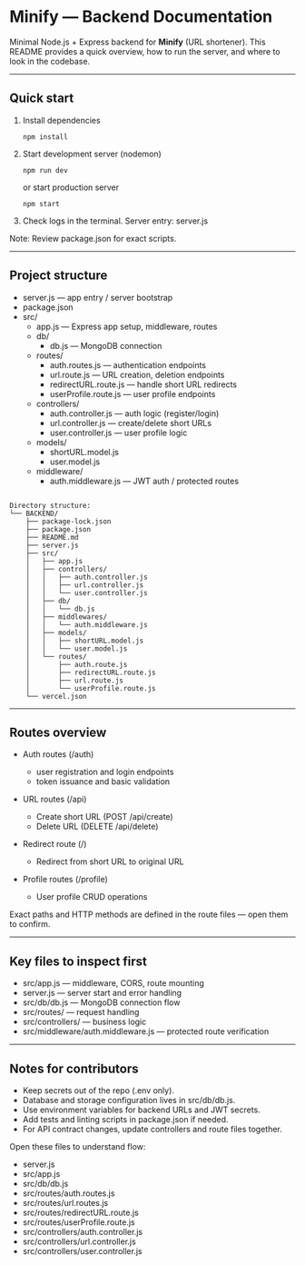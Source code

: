 # Minify — Backend Documentation

Minimal Node.js + Express backend for **Minify** (URL shortener). This README provides a quick overview, how to run the server, and where to look in the codebase.

---

## Quick start

1. Install dependencies
    ```
    npm install
    ```

2. Start development server (nodemon)
    ```
    npm run dev
    ```
   or start production server
   ```
   npm start
   ```

3. Check logs in the terminal. Server entry: server.js

Note: Review package.json for exact scripts.

---

## Project structure

- server.js — app entry / server bootstrap
- package.json
- src/
  - app.js — Express app setup, middleware, routes
  - db/
    - db.js — MongoDB connection
  - routes/
    - auth.routes.js — authentication endpoints
    - url.route.js — URL creation, deletion endpoints
    - redirectURL.route.js — handle short URL redirects
    - userProfile.route.js — user profile endpoints
  - controllers/
    - auth.controller.js — auth logic (register/login)
    - url.controller.js — create/delete short URLs
    - user.controller.js — user profile logic
  - models/
    - shortURL.model.js
    - user.model.js
  - middleware/
    - auth.middleware.js — JWT auth / protected routes

```

Directory structure:
└── BACKEND/
    ├── package-lock.json
    ├── package.json
    ├── README.md
    ├── server.js
    ├── src/
    │   ├── app.js
    │   ├── controllers/
    │   │   ├── auth.controller.js
    │   │   ├── url.controller.js
    │   │   └── user.controller.js
    │   ├── db/
    │   │   └── db.js
    │   ├── middlewares/
    │   │   └── auth.middleware.js
    │   ├── models/
    │   │   ├── shortURL.model.js
    │   │   └── user.model.js
    │   └── routes/
    │       ├── auth.route.js
    │       ├── redirectURL.route.js
    │       ├── url.route.js
    │       └── userProfile.route.js
    └── vercel.json

```

---

## Routes overview

- Auth routes (/auth)
  - user registration and login endpoints
  - token issuance and basic validation

- URL routes (/api)
  - Create short URL (POST /api/create)
  - Delete URL (DELETE /api/delete)

- Redirect route (/)
  - Redirect from short URL to original URL

- Profile routes (/profile)
  - User profile CRUD operations

Exact paths and HTTP methods are defined in the route files — open them to confirm.

---

## Key files to inspect first

- src/app.js — middleware, CORS, route mounting
- server.js — server start and error handling
- src/db/db.js — MongoDB connection flow
- src/routes/ — request handling 
- src/controllers/ — business logic
- src/middleware/auth.middleware.js — protected route verification

---

## Notes for contributors

- Keep secrets out of the repo (.env only).  
- Database and storage configuration lives in src/db/db.js.
- Use environment variables for backend URLs and JWT secrets. 
- Add tests and linting scripts in package.json if needed.  
- For API contract changes, update controllers and route files together.

Open these files to understand flow:
- server.js
- src/app.js
- src/db/db.js
- src/routes/auth.routes.js
- src/routes/url.routes.js
- src/routes/redirectURL.route.js
- src/routes/userProfile.route.js
- src/controllers/auth.controller.js
- src/controllers/url.controller.js
- src/controllers/user.controller.js
